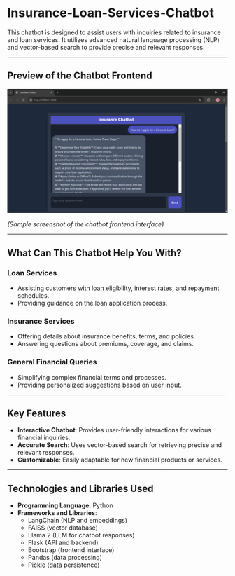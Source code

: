 # **Insurance-Loan-Services-Chatbot**  
This chatbot is designed to assist users with inquiries related to insurance and loan services. It utilizes advanced natural language processing (NLP) and vector-based search to provide precise and relevant responses.

---

## **Preview of the Chatbot Frontend**  

![Chatbot Frontend Screenshot](https://github.com/sopankshirsagar/Insurance-Loan-Services-Chatbot/blob/main/Screenshot%20(20).png)  

*(Sample screenshot of the chatbot frontend interface)*  

---

## **What Can This Chatbot Help You With?**  

### **Loan Services**  
- Assisting customers with loan eligibility, interest rates, and repayment schedules.  
- Providing guidance on the loan application process.  

### **Insurance Services**  
- Offering details about insurance benefits, terms, and policies.  
- Answering questions about premiums, coverage, and claims.  

### **General Financial Queries**  
- Simplifying complex financial terms and processes.  
- Providing personalized suggestions based on user input.  

---

## **Key Features**  
- **Interactive Chatbot**: Provides user-friendly interactions for various financial inquiries.  
- **Accurate Search**: Uses vector-based search for retrieving precise and relevant responses.  
- **Customizable**: Easily adaptable for new financial products or services.  

---

## **Technologies and Libraries Used**  

- **Programming Language**: Python  
- **Frameworks and Libraries**:  
  - LangChain (NLP and embeddings)  
  - FAISS (vector database)  
  - Llama 2 (LLM for chatbot responses)  
  - Flask (API and backend)  
  - Bootstrap (frontend interface)  
  - Pandas (data processing)  
  - Pickle (data persistence)  
